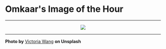 # Omkaar's Image of the Hour

---

<div align="center">

<a href="https://unsplash.com/photos/a-unique-modern-architecture-with-a-golden-sculpture-REf2aQkroJc">
  <img src="https://images.unsplash.com/photo-1753807341625-ceaa77902a8b?crop=entropy&cs=tinysrgb&fit=max&fm=jpg&ixid=M3w3NjA2Nzh8MHwxfHJhbmRvbXx8fHx8fHx8fDE3NTQ0MjA0MDB8&ixlib=rb-4.1.0&q=80&w=1080" style="max-width:100%; height:auto;">
</a>



</div>

---

**Photo by** [Victoria Wang](https://unsplash.com/@satou1983) **on Unsplash**
